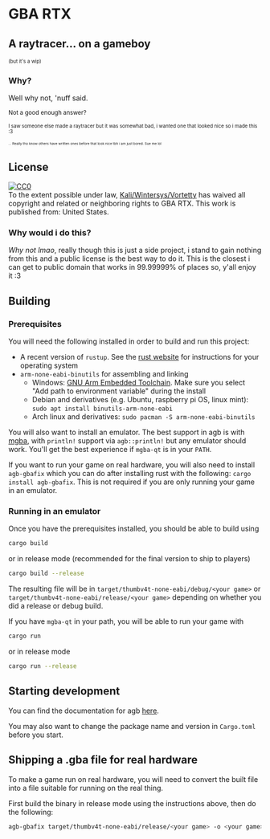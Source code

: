 # GBA RTX

## A raytracer... on a gameboy

<sub><sup>(but it's a wip)</sup></sub>

### Why?

Well why not, 'nuff said.

<sub>Not a good enough answer?</sub>

<sub><sup>I saw someone else made a raytracer but it was somewhat bad, i wanted one that looked nice so i made this :3</sup></sub>

<sub><sup><sub><sup>... Really tho know others have written ones before that look nice tbh i am just bored. Sue me lol</sup></sub></sup></sub>

## License

[![CC0](https://licensebuttons.net/p/zero/1.0/88x31.png)](http://creativecommons.org/publicdomain/zero/1.0/)  
To the extent possible under law, [Kali/Wintersys/Vortetty](https://github.com/Vortetty/gba-rtx) has waived all copyright and related or neighboring rights to GBA RTX. This work is published from: United States.

### Why would i do this?

*Why not lmao*, really though this is just a side project, i stand to gain nothing from this and a public license is the best way to do it. This is the closest i can get to public domain that works in 99.99999% of places so, y'all enjoy it :3

## Building

### Prerequisites

You will need the following installed in order to build and run this project:

* A recent version of `rustup`. See the [rust website](https://www.rust-lang.org/tools/install) for instructions for your operating system
* `arm-none-eabi-binutils` for assembling and linking
    * Windows: [GNU Arm Embedded Toolchain](https://developer.arm.com/tools-and-software/open-source-software/developer-tools/gnu-toolchain/gnu-rm/downloads).
        Make sure you select "Add path to environment variable" during the install
    * Debian and derivatives (e.g. Ubuntu, raspberry pi OS, linux mint): `sudo apt install binutils-arm-none-eabi`
    * Arch linux and derivatives: `sudo pacman -S arm-none-eabi-binutils`

You will also want to install an emulator. The best support in agb is with [mgba](https://mgba.io), with
`println!` support via `agb::println!` but any emulator should work. You'll get the best experience if
`mgba-qt` is in your `PATH`.

If you want to run your game on real hardware, you will also need to install `agb-gbafix` which you can do after installing
rust with the following: `cargo install agb-gbafix`. This is not required if you are only running your game in an emulator.

### Running in an emulator

Once you have the prerequisites installed, you should be able to build using

```sh
cargo build
```

or in release mode (recommended for the final version to ship to players)

```sh
cargo build --release
```

The resulting file will be in `target/thumbv4t-none-eabi/debug/<your game>` or `target/thumbv4t-none-eabi/release/<your game>` depending on
whether you did a release or debug build.

If you have `mgba-qt` in your path, you will be able to run your game with

```sh
cargo run
```

or in release mode

```sh
cargo run --release
```

## Starting development

You can find the documentation for agb [here](https://docs.rs/agb/latest/agb/).

You may also want to change the package name and version in `Cargo.toml` before you start.

## Shipping a .gba file for real hardware

To make a game run on real hardware, you will need to convert the built file into a file suitable for
running on the real thing.

First build the binary in release mode using the instructions above, then do the following:

```sh
agb-gbafix target/thumbv4t-none-eabi/release/<your game> -o <your game>.gba
```